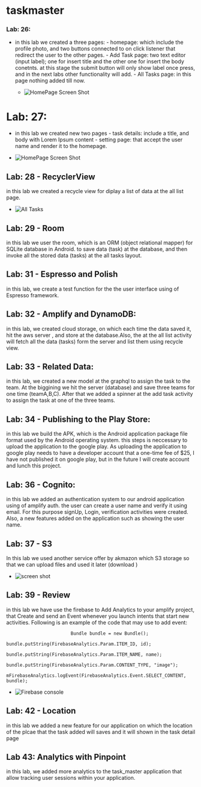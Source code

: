 # taskmaster
### Lab: 26:
- in this lab we created a three pages:
      - homepage: which include the profile photo, and two buttons connected to on click listener that redirect the user to the other pages.
      - Add Task page: two text editor (input label); one for insert title and the other one for insert the body conetnts. at this stage the submit button will only show label once press, and in the next labs other functionality will add.
      - All Tasks page: in this page nothing added till now.

  - ![HomePage Screen Shot](homePage.PNG)


# Lab: 27:
- in this lab we created new two pages
      - task details:  include a title, and body with Lorem Ipsum content
      - setting page: that accept the user name and render it to the homepage.

- ![HomePage Screen Shot](homePage2.PNG)

 ## Lab: 28 - RecyclerView
in this lab we created a recycle view for diplay a list of data at the all list page.
 - ![All Tasks](tasksList.jpg)

## Lab: 29 - Room
 in this lab we user the room, which is an ORM (object relational mapper) for SQLite database in Android. to save data (task) at the database, and then invoke all the stored data (tasks) at the all tasks layout.

## Lab: 31 - Espresso and Polish
in this lab, we create a test function for the the user interface using of Espresso framework.

## Lab: 32 - Amplify and DynamoDB:
 in this lab, we created cloud storage, on which each time the data saved it, hit the aws server , and store at the database.Also, the at the all list activity will fetch all the data (tasks) form the server and list them using recycle view.

## Lab: 33 - Related Data:
in this lab, we created a new model at the graphql to assign the task to the team. At the biggining we hit the server (database) and save three teams for one time (teamA,B,C). After that we added a spinner at the add task activity to assign the task at one of the three teams.

## Lab: 34 - Publishing to the Play Store:
in this lab we build the APK, which is the Android application package file format used by the Android operating system. this steps is neccessary to upload the application to the google play. As uploading the application to google play needs to have a developer account that  a one-time fee of $25, I have not published it on google play, but in the future I will create account and lunch this project.

## Lab: 36 - Cognito:
in this lab we added an authentication system to our android application using of amplify auth. the user can create a user name and verify it using email. For this purpose signUp, Login, verification activities were created. Also, a new features added on the application such as showing the user name.

## Lab: 37 - S3
In this lab we used another service offer by akmazon which S3 storage so that we can upload files and used it later (download )
- ![screen shot](storage.jpg)

## Lab: 39 - Review
in this lab we have use the firebase to Add Analytics to your amplify project, that Create and send an Event whenever you launch intents that start new activities.
    Following is an example of the code that may use to add event:

                            Bundle bundle = new Bundle();
                            bundle.putString(FirebaseAnalytics.Param.ITEM_ID, id);
                            bundle.putString(FirebaseAnalytics.Param.ITEM_NAME, name);
                            bundle.putString(FirebaseAnalytics.Param.CONTENT_TYPE, "image");
                            mFirebaseAnalytics.logEvent(FirebaseAnalytics.Event.SELECT_CONTENT, bundle);
- ![Firebase console](Event.PNG) 


                           
## Lab: 42 - Location 
in this lab we added a new feature for our application on which the location of the plcae that the task added will saves and it will shown in the task detail page         


## Lab 43: Analytics with Pinpoint
in this lab, we added more analytics to the task_master application that allow tracking user sessions within your application.               